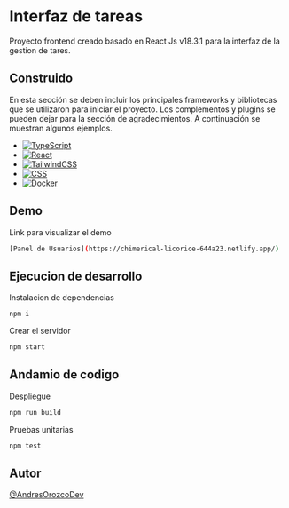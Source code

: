 # Interfaz de tareas

Proyecto frontend creado basado en React Js v18.3.1 para la interfaz de la gestion de tares.

## Construido

En esta sección se deben incluir los principales frameworks y bibliotecas que se utilizaron para iniciar el proyecto. Los complementos y plugins se pueden dejar para la sección de agradecimientos. A continuación se muestran algunos ejemplos.

* [![TypeScript](https://img.shields.io/badge/TypeScript-3178C6?logo=typescript&logoColor=fff)](#)
* [![React](https://img.shields.io/badge/React-%2320232a.svg?logo=react&logoColor=%2361DAFB)](#)
* [![TailwindCSS](https://img.shields.io/badge/Tailwind%20CSS-%2338B2AC.svg?logo=tailwind-css&logoColor=white)](#)
* [![CSS](https://img.shields.io/badge/CSS-1572B6?logo=css3&logoColor=fff)](#)
* [![Docker](https://img.shields.io/badge/Docker-2496ED?logo=docker&logoColor=fff)](#)

## Demo

Link para visualizar el demo
```bash
[Panel de Usuarios](https://chimerical-licorice-644a23.netlify.app/)
```
## Ejecucion de desarrollo

Instalacion de dependencias
```bash
npm i
```

Crear el servidor
```bash
npm start
```

## Andamio de codigo

Despliegue
```bash
npm run build
```

Pruebas unitarias
```bash
npm test
```

## Autor

[@AndresOrozcoDev](https://github.com/AndresOrozcoDev)